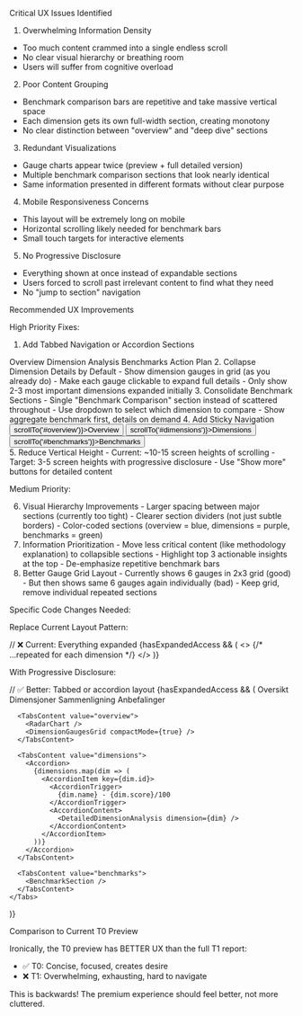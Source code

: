   Critical UX Issues Identified

  1. Overwhelming Information Density

  - Too much content crammed into a single endless scroll
  - No clear visual hierarchy or breathing room
  - Users will suffer from cognitive overload

  2. Poor Content Grouping

  - Benchmark comparison bars are repetitive and take massive vertical space
  - Each dimension gets its own full-width section, creating monotony
  - No clear distinction between "overview" and "deep dive" sections

  3. Redundant Visualizations

  - Gauge charts appear twice (preview + full detailed version)
  - Multiple benchmark comparison sections that look nearly identical
  - Same information presented in different formats without clear purpose

  4. Mobile Responsiveness Concerns

  - This layout will be extremely long on mobile
  - Horizontal scrolling likely needed for benchmark bars
  - Small touch targets for interactive elements

  5. No Progressive Disclosure

  - Everything shown at once instead of expandable sections
  - Users forced to scroll past irrelevant content to find what they need
  - No "jump to section" navigation

  Recommended UX Improvements

  High Priority Fixes:

  1. Add Tabbed Navigation or Accordion Sections
  <Tabs defaultValue="overview">
    <TabsList>
      <TabsTrigger value="overview">Overview</TabsTrigger>
      <TabsTrigger value="dimensions">Dimension Analysis</TabsTrigger>
      <TabsTrigger value="benchmarks">Benchmarks</TabsTrigger>
      <TabsTrigger value="recommendations">Action Plan</TabsTrigger>
    </TabsList>
  </Tabs>
  2. Collapse Dimension Details by Default
    - Show dimension gauges in grid (as you already do)
    - Make each gauge clickable to expand full details
    - Only show 2-3 most important dimensions expanded initially
  3. Consolidate Benchmark Sections
    - Single "Benchmark Comparison" section instead of scattered throughout
    - Use dropdown to select which dimension to compare
    - Show aggregate benchmark first, details on demand
  4. Add Sticky Navigation
  <div className="sticky top-0 z-10 bg-white border-b">
    <Button onClick={() => scrollTo('#overview')}>Overview</Button>
    <Button onClick={() => scrollTo('#dimensions')}>Dimensions</Button>
    <Button onClick={() => scrollTo('#benchmarks')}>Benchmarks</Button>
  </div>
  5. Reduce Vertical Height
    - Current: ~10-15 screen heights of scrolling
    - Target: 3-5 screen heights with progressive disclosure
    - Use "Show more" buttons for detailed content

  Medium Priority:

  6. Visual Hierarchy Improvements
    - Larger spacing between major sections (currently too tight)
    - Clearer section dividers (not just subtle borders)
    - Color-coded sections (overview = blue, dimensions = purple, benchmarks = green)
  7. Information Prioritization
    - Move less critical content (like methodology explanation) to collapsible sections
    - Highlight top 3 actionable insights at the top
    - De-emphasize repetitive benchmark bars
  8. Better Gauge Grid Layout
    - Currently shows 6 gauges in 2x3 grid (good)
    - But then shows same 6 gauges again individually (bad)
    - Keep grid, remove individual repeated sections

  Specific Code Changes Needed:

  Replace Current Layout Pattern:

  // ❌ Current: Everything expanded
  {hasExpandedAccess && (
    <>
      <RadarChart />
      <DimensionGaugesGrid />
      <BenchmarkSection />
      <InterpretationCard />
      <InterpretationCard />
      {/* ...repeated for each dimension */}
    </>
  )}

  With Progressive Disclosure:

  // ✅ Better: Tabbed or accordion layout
  {hasExpandedAccess && (
    <Tabs defaultValue="overview">
      <TabsList className="sticky top-0">
        <TabsTrigger value="overview">Oversikt</TabsTrigger>
        <TabsTrigger value="dimensions">Dimensjoner</TabsTrigger>
        <TabsTrigger value="benchmarks">Sammenligning</TabsTrigger>
        <TabsTrigger value="actions">Anbefalinger</TabsTrigger>
      </TabsList>

      <TabsContent value="overview">
        <RadarChart />
        <DimensionGaugesGrid compactMode={true} />
      </TabsContent>

      <TabsContent value="dimensions">
        <Accordion>
          {dimensions.map(dim => (
            <AccordionItem key={dim.id}>
              <AccordionTrigger>
                {dim.name} - {dim.score}/100
              </AccordionTrigger>
              <AccordionContent>
                <DetailedDimensionAnalysis dimension={dim} />
              </AccordionContent>
            </AccordionItem>
          ))}
        </Accordion>
      </TabsContent>

      <TabsContent value="benchmarks">
        <BenchmarkSection />
      </TabsContent>
    </Tabs>
  )}

  Comparison to Current T0 Preview

  Ironically, the T0 preview has BETTER UX than the full T1 report:
  - ✅ T0: Concise, focused, creates desire
  - ❌ T1: Overwhelming, exhausting, hard to navigate

  This is backwards! The premium experience should feel better, not more cluttered.